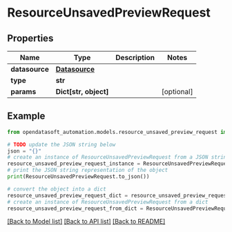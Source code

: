 # ResourceUnsavedPreviewRequest


## Properties

Name | Type | Description | Notes
------------ | ------------- | ------------- | -------------
**datasource** | [**Datasource**](Datasource.md) |  | 
**type** | **str** |  | 
**params** | **Dict[str, object]** |  | [optional] 

## Example

```python
from opendatasoft_automation.models.resource_unsaved_preview_request import ResourceUnsavedPreviewRequest

# TODO update the JSON string below
json = "{}"
# create an instance of ResourceUnsavedPreviewRequest from a JSON string
resource_unsaved_preview_request_instance = ResourceUnsavedPreviewRequest.from_json(json)
# print the JSON string representation of the object
print(ResourceUnsavedPreviewRequest.to_json())

# convert the object into a dict
resource_unsaved_preview_request_dict = resource_unsaved_preview_request_instance.to_dict()
# create an instance of ResourceUnsavedPreviewRequest from a dict
resource_unsaved_preview_request_from_dict = ResourceUnsavedPreviewRequest.from_dict(resource_unsaved_preview_request_dict)
```
[[Back to Model list]](../README.md#documentation-for-models) [[Back to API list]](../README.md#documentation-for-api-endpoints) [[Back to README]](../README.md)


